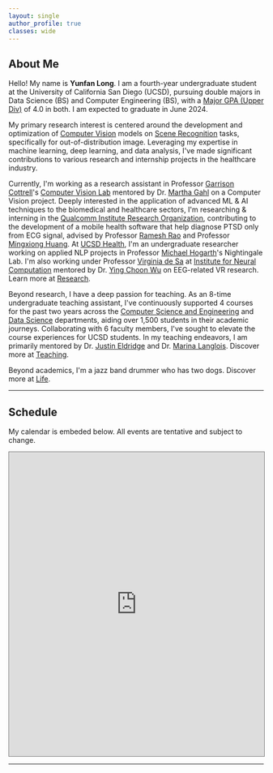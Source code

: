 ```yaml
---
layout: single
author_profile: true
classes: wide
---
```


<!-- My Personal Website -->

## About Me

Hello! My name is **Yunfan Long**. I am a fourth-year undergraduate student at the University of California San Diego (UCSD), pursuing double majors in Data Science (BS) and Computer Engineering (BS), with a [Major GPA (Upper Div)](https://senate.ucsd.edu/operating-procedures/educational-policies/grading-and-gpa-calculations/) of 4.0 in both. I am expected to graduate in June 2024.


My primary research interest is centered around the development and optimization of <u>Computer Vision</u> models on <u>Scene Recognition</u> tasks, specifically for out-of-distribution image. Leveraging my expertise in machine learning, deep learning, and data analysis, I've made significant contributions to various research and internship projects in the healthcare industry.


Currently, I'm working as a research assistant in Professor [Garrison Cottrell](https://cseweb.ucsd.edu/~gary/)'s [Computer Vision Lab](https://cseweb.ucsd.edu/groups/guru/index.html) mentored by Dr. [Martha Gahl](https://www.linkedin.com/in/martha-gahl-588139105/) on a Computer Vision project. Deeply interested in the application of advanced ML & AI techniques to the biomedical and healthcare sectors, I'm researching & interning in the [Qualcomm Institute Research Organization](https://qi.ucsd.edu/), contributing to the development of a mobile health software that help diagnose PTSD only from ECG signal, advised by Professor [Ramesh Rao](https://iem.ucsd.edu/researchers/people/profiles/ramesh-rao.html) and Professor [Mingxiong Huang](https://profiles.ucsd.edu/mingxiong.huang). At [UCSD Health](https://health.ucsd.edu), I'm an undergraduate researcher working on applied NLP projects in Professor [Michael Hogarth](https://profiles.ucsd.edu/michael.hogarth)'s Nightingale Lab. I'm also working under Professor [Virginia de Sa](https://cogsci.ucsd.edu/people/faculty/virginia-de-sa.html) at [Institute for Neural Computation](https://inc.ucsd.edu/index.php) mentored by Dr. [Ying Choon Wu](https://profiles.ucsd.edu/yingchoon.wu) on EEG-related VR research. Learn more at [Research](/research).


Beyond research, I have a deep passion for teaching. As an 8-time undergraduate teaching assistant, I've continuously supported 4 courses for the past two years across the <u>Computer Science and Engineering</u> and <u>Data Science</u> departments, aiding over 1,500 students in their academic journeys. Collaborating with 6 faculty members, I've sought to elevate the course experiences for UCSD students. In my teaching endeavors, I am primarily mentored by Dr. [Justin Eldridge](https://eldridgejm.github.io/) and Dr. [Marina Langlois](https://datascience.ucsd.edu/people/marina-langlois/). Discover more at [Teaching](/teaching).


Beyond academics, I'm a jazz band drummer who has two dogs. Discover more at [Life](/life).

---


## Schedule

My calendar is embeded below. All events are tentative and subject to change.

<iframe src="https://calendar.google.com/calendar/u/0/embed?height=600&wkst=1&bgcolor=%23ffffff&ctz=America/Los_Angeles&mode=WEEK&src=eXVsb25nQHVjc2QuZWR1&color=%234285F4" style="border:solid 1px #777" width="100%" height="600" frameborder="0" scrolling="no"></iframe>

---

<table style="width:0%;border:0px;border-spacing:0px;border-collapse:separate;margin-right:auto;margin-left:auto;">
          <tr>
            <td style="padding:0%;width:0%;vertical-align:left">
              <script type="text/javascript" id="clustrmaps" src="//clustrmaps.com/map_v2.js?d=Lj3kD7Jlzfmdr-aDUSDmpAFMxXozeTkkbPe71KzQ-Vg&cl=ffffff&w=a"></script>
              <p></p>
            </td>
          </tr>
</table>